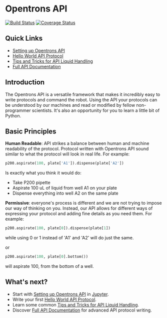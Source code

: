 # Opentrons API

[![Build Status](https://travis-ci.org/OpenTrons/opentrons-api.svg?branch=master)](https://travis-ci.org/OpenTrons/opentrons-api) [![Coverage Status](https://coveralls.io/repos/github/OpenTrons/opentrons-api/badge.svg?branch=master)](https://coveralls.io/github/OpenTrons/opentrons-api?branch=master)

## Quick Links
* [Setting up Opentrons API]
* [Hello World API Protocol]
* [Tips and Tricks for API Liquid Handling]
* [Full API Documentation]

## Introduction
The Opentrons API is a versatile framework that makes it incredibly easy to write protocols and command the robot. Using the API your protocols can be understood by our machines and read or modified by fellow non-programmer scientists. It's also an opportunity for you to learn a little bit of Python.

## Basic Principles
**Human Readable**: API strikes a balance between human and machine readability of the protocol. Protocol written with Opentrons API sound similar to what the protocol will look in real life. For example:
```python
p200.aspirate(100, plate['A1']).dispense(plate['A2'])
```
Is exactly what you think it would do: 
* Take P200 pipette
* Aspirate 100 uL of liquid from well A1 on your plate
* Dispense everything into well A2 on the same plate

**Permissive**: everyone's process is different and we are not trying to impose our way of thinking on you. Instead, our API allows for different ways of expressing your protocol and adding fine details as you need them. 
For example:
```python
p200.aspirate(100, plate[0]).dispense(plate[1])
```
while using 0 or 1 instead of 'A1' and 'A2' will do just the same.

or

```python
p200.aspirate(100, plate[0].bottom())
```
will aspirate 100, from the bottom of a well.

## What's next?
* Start with [Setting up Opentrons API] in [Jupyter](http://jupyter.org/).
* Write your first [Hello World API Protocol].
* Learn some common [Tips and Tricks for API Liquid Handling].
* Discover [Full API Documentation] for advanced API protocol writing.

[Setting up Opentrons API]: docs/setting_up_environment.md
[Hello World API Protocol]: docs/hello_world.md
[Tips and Tricks for API Liquid Handling]: docs/api_tips_and_tricks.md
[Full API Documentation]: docs/api_documentation.md
